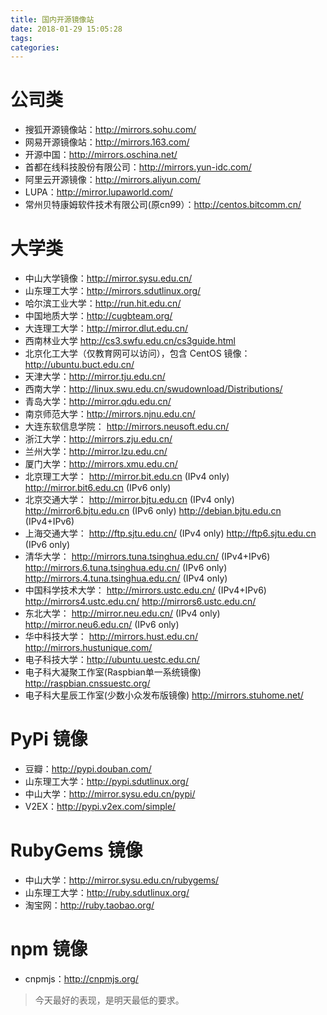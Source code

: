 ```yaml
---
title: 国内开源镜像站
date: 2018-01-29 15:05:28
tags:
categories:
---
```


# 公司类
* 搜狐开源镜像站：http://mirrors.sohu.com/
* 网易开源镜像站：http://mirrors.163.com/
* 开源中国：http://mirrors.oschina.net/
* 首都在线科技股份有限公司：http://mirrors.yun-idc.com/
* 阿里云开源镜像：http://mirrors.aliyun.com/
* LUPA：http://mirror.lupaworld.com/
* 常州贝特康姆软件技术有限公司(原cn99）：http://centos.bitcomm.cn/
# 大学类
* 中山大学镜像：http://mirror.sysu.edu.cn/
* 山东理工大学：http://mirrors.sdutlinux.org/
* 哈尔滨工业大学：http://run.hit.edu.cn/
* 中国地质大学：http://cugbteam.org/
* 大连理工大学：http://mirror.dlut.edu.cn/
* 西南林业大学 http://cs3.swfu.edu.cn/cs3guide.html
* 北京化工大学（仅教育网可以访问），包含 CentOS 镜像：http://ubuntu.buct.edu.cn/
* 天津大学：http://mirror.tju.edu.cn/
* 西南大学：http://linux.swu.edu.cn/swudownload/Distributions/
* 青岛大学：http://mirror.qdu.edu.cn/
* 南京师范大学：http://mirrors.njnu.edu.cn/
* 大连东软信息学院： http://mirrors.neusoft.edu.cn/
* 浙江大学：http://mirrors.zju.edu.cn/
* 兰州大学：http://mirror.lzu.edu.cn/
* 厦门大学：http://mirrors.xmu.edu.cn/
* 北京理工大学：
http://mirror.bit.edu.cn (IPv4 only)
http://mirror.bit6.edu.cn (IPv6 only)
* 北京交通大学：
http://mirror.bjtu.edu.cn (IPv4 only)
http://mirror6.bjtu.edu.cn (IPv6 only)
http://debian.bjtu.edu.cn (IPv4+IPv6)
* 上海交通大学：
http://ftp.sjtu.edu.cn/ (IPv4 only)
http://ftp6.sjtu.edu.cn (IPv6 only)
* 清华大学：
http://mirrors.tuna.tsinghua.edu.cn/ (IPv4+IPv6)
http://mirrors.6.tuna.tsinghua.edu.cn/ (IPv6 only)
http://mirrors.4.tuna.tsinghua.edu.cn/ (IPv4 only)
* 中国科学技术大学：
http://mirrors.ustc.edu.cn/ (IPv4+IPv6)
http://mirrors4.ustc.edu.cn/
http://mirrors6.ustc.edu.cn/
* 东北大学：
http://mirror.neu.edu.cn/ (IPv4 only)
http://mirror.neu6.edu.cn/ (IPv6 only)
* 华中科技大学：
http://mirrors.hust.edu.cn/
http://mirrors.hustunique.com/
* 电子科技大学：http://ubuntu.uestc.edu.cn/
* 电子科大凝聚工作室(Raspbian单一系统镜像) http://raspbian.cnssuestc.org/
* 电子科大星辰工作室(少数小众发布版镜像) http://mirrors.stuhome.net/
# PyPi 镜像
* 豆瓣：http://pypi.douban.com/
* 山东理工大学：http://pypi.sdutlinux.org/
* 中山大学：http://mirror.sysu.edu.cn/pypi/
* V2EX：http://pypi.v2ex.com/simple/
# RubyGems 镜像
* 中山大学：http://mirror.sysu.edu.cn/rubygems/
* 山东理工大学：http://ruby.sdutlinux.org/
* 淘宝网：http://ruby.taobao.org/
# npm 镜像
* cnpmjs：http://cnpmjs.org/

<blockquote class="blockquote-center">今天最好的表现，是明天最低的要求。</blockquote>